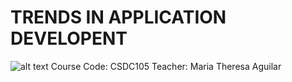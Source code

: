 # TRENDS IN APPLICATION DEVELOPENT
![alt text](https://www.devteam.space/wp-content/uploads/2019/10/10-Trends-In-Software-Development.png)
Course Code: CSDC105
Teacher: Maria Theresa Aguilar


